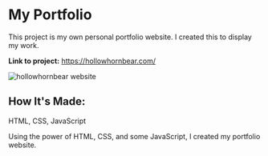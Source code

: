 # My Portfolio
This project is my own personal portfolio website. I created this to display my work.

**Link to project:** https://hollowhornbear.com/

![hollowhornbear website](https://user-images.githubusercontent.com/99921497/168976632-94da7932-ea02-4006-b23f-61fae4abe139.png)

## How It's Made:

HTML, CSS, JavaScript

Using the power of HTML, CSS, and some JavaScript, I created my portfolio website.
